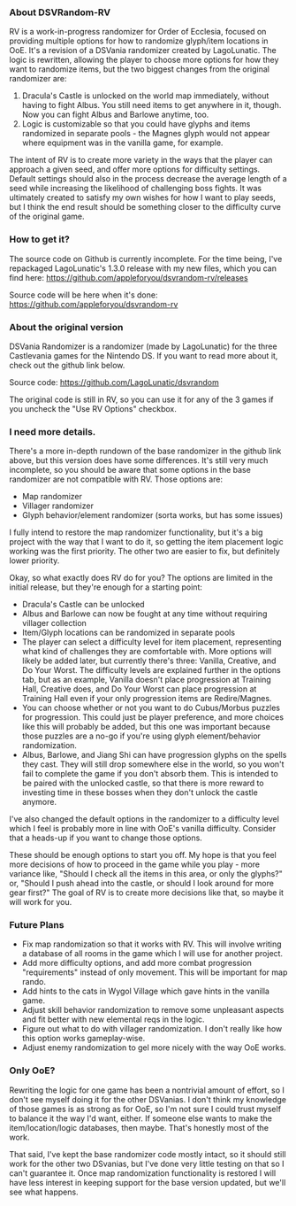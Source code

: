### About DSVRandom-RV

RV is a work-in-progress randomizer for Order of Ecclesia, focused on providing multiple options for how to randomize glyph/item locations in OoE. It's a revision of a DSVania randomizer created by LagoLunatic. The logic is rewritten, allowing the player to choose more options for how they want to randomize items, but the two biggest changes from the original randomizer are:

1. Dracula's Castle is unlocked on the world map immediately, without having to fight Albus. You still need items to get anywhere in it, though. Now you can fight Albus and Barlowe anytime, too.
2. Logic is customizable so that you could have glyphs and items randomized in separate pools - the Magnes glyph would not appear where equipment was in the vanilla game, for example.

The intent of RV is to create more variety in the ways that the player can approach a given seed, and offer more options for difficulty settings. Default settings should also in the process decrease the average length of a seed while increasing the likelihood of challenging boss fights. It was ultimately created to satisfy my own wishes for how I want to play seeds, but I think the end result should be something closer to the difficulty curve of the original game.

### How to get it?

The source code on Github is currently incomplete. For the time being, I've repackaged LagoLunatic's 1.3.0 release with my new files, which you can find here: https://github.com/appleforyou/dsvrandom-rv/releases

Source code will be here when it's done: https://github.com/appleforyou/dsvrandom-rv

### About the original version

DSVania Randomizer is a randomizer (made by LagoLunatic) for the three Castlevania games for the Nintendo DS. If you want to read more about it, check out the github link below.

Source code: https://github.com/LagoLunatic/dsvrandom

The original code is still in RV, so you can use it for any of the 3 games if you uncheck the "Use RV Options" checkbox.

### I need more details.

There's a more in-depth rundown of the base randomizer in the github link above, but this version does have some differences. It's still very much incomplete, so you should be aware that some options in the base randomizer are not compatible with RV. Those options are:

* Map randomizer
* Villager randomizer
* Glyph behavior/element randomizer (sorta works, but has some issues)

I fully intend to restore the map randomizer functionality, but it's a big project with the way that I want to do it, so getting the item placement logic working was the first priority. The other two are easier to fix, but definitely lower priority.

Okay, so what exactly does RV do for you? The options are limited in the initial release, but they're enough for a starting point:

* Dracula's Castle can be unlocked
* Albus and Barlowe can now be fought at any time without requiring villager collection
* Item/Glyph locations can be randomized in separate pools
* The player can select a difficulty level for item placement, representing what kind of challenges they are comfortable with. More options will likely be added later, but currently there's three: Vanilla, Creative, and Do Your Worst. The difficulty levels are explained further in the options tab, but as an example, Vanilla doesn't place progression at Training Hall, Creative does, and Do Your Worst can place progression at Training Hall even if your only progression items are Redire/Magnes.
* You can choose whether or not you want to do Cubus/Morbus puzzles for progression. This could just be player preference, and more choices like this will probably be added, but this one was important because those puzzles are a no-go if you're using glyph element/behavior randomization.
* Albus, Barlowe, and Jiang Shi can have progression glyphs on the spells they cast. They will still drop somewhere else in the world, so you won't fail to complete the game if you don't absorb them. This is intended to be paired with the unlocked castle, so that there is more reward to investing time in these bosses when they don't unlock the castle anymore.

I've also changed the default options in the randomizer to a difficulty level which I feel is probably more in line with OoE's vanilla difficulty. Consider that a heads-up if you want to change those options.

These should be enough options to start you off. My hope is that you feel more decisions of how to proceed in the game while you play - more variance like, "Should I check all the items in this area, or only the glyphs?" or, "Should I push ahead into the castle, or should I look around for more gear first?" The goal of RV is to create more decisions like that, so maybe it will work for you.

### Future Plans

* Fix map randomization so that it works with RV. This will involve writing a database of all rooms in the game which I will use for another project.
* Add more difficulty options, and add more combat progression "requirements" instead of only movement. This will be important for map rando.
* Add hints to the cats in Wygol Village which gave hints in the vanilla game.
* Adjust skill behavior randomization to remove some unpleasant aspects and fit better with new elemental reqs in the logic.
* Figure out what to do with villager randomization. I don't really like how this option works gameplay-wise.
* Adjust enemy randomization to gel more nicely with the way OoE works.

### Only OoE?

Rewriting the logic for one game has been a nontrivial amount of effort, so I don't see myself doing it for the other DSVanias. I don't think my knowledge of those games is as strong as for OoE, so I'm not sure I could trust myself to balance it the way I'd want, either. If someone else wants to make the item/location/logic databases, then maybe. That's honestly most of the work.

That said, I've kept the base randomizer code mostly intact, so it should still work for the other two DSvanias, but I've done very little testing on that so I can't guarantee it. Once map randomization functionality is restored I will have less interest in keeping support for the base version updated, but we'll see what happens.
